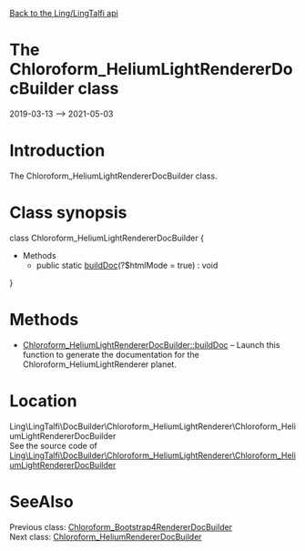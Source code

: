 [Back to the Ling/LingTalfi api](https://github.com/lingtalfi/LingTalfi/blob/master/doc/api/Ling/LingTalfi.md)



The Chloroform_HeliumLightRendererDocBuilder class
================
2019-03-13 --> 2021-05-03






Introduction
============

The Chloroform_HeliumLightRendererDocBuilder class.



Class synopsis
==============


class <span class="pl-k">Chloroform_HeliumLightRendererDocBuilder</span>  {

- Methods
    - public static [buildDoc](https://github.com/lingtalfi/LingTalfi/blob/master/doc/api/Ling/LingTalfi/DocBuilder/Chloroform_HeliumLightRenderer/Chloroform_HeliumLightRendererDocBuilder/buildDoc.md)(?$htmlMode = true) : void

}






Methods
==============

- [Chloroform_HeliumLightRendererDocBuilder::buildDoc](https://github.com/lingtalfi/LingTalfi/blob/master/doc/api/Ling/LingTalfi/DocBuilder/Chloroform_HeliumLightRenderer/Chloroform_HeliumLightRendererDocBuilder/buildDoc.md) &ndash; Launch this function to generate the documentation for the Chloroform_HeliumLightRenderer planet.





Location
=============
Ling\LingTalfi\DocBuilder\Chloroform_HeliumLightRenderer\Chloroform_HeliumLightRendererDocBuilder<br>
See the source code of [Ling\LingTalfi\DocBuilder\Chloroform_HeliumLightRenderer\Chloroform_HeliumLightRendererDocBuilder](https://github.com/lingtalfi/LingTalfi/blob/master/DocBuilder/Chloroform_HeliumLightRenderer/Chloroform_HeliumLightRendererDocBuilder.php)



SeeAlso
==============
Previous class: [Chloroform_Bootstrap4RendererDocBuilder](https://github.com/lingtalfi/LingTalfi/blob/master/doc/api/Ling/LingTalfi/DocBuilder/Chloroform_Bootstrap4Renderer/Chloroform_Bootstrap4RendererDocBuilder.md)<br>Next class: [Chloroform_HeliumRendererDocBuilder](https://github.com/lingtalfi/LingTalfi/blob/master/doc/api/Ling/LingTalfi/DocBuilder/Chloroform_HeliumRenderer/Chloroform_HeliumRendererDocBuilder.md)<br>

